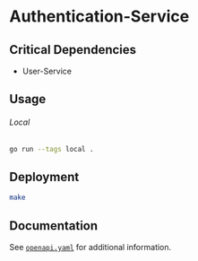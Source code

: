 # Authentication-Service

## Critical Dependencies

- User-Service

## Usage 

###### Local

```bash
go run --tags local .
```

## Deployment

```bash
make
```

## Documentation

See [`openapi.yaml`](./openapi.yaml) for additional information.
